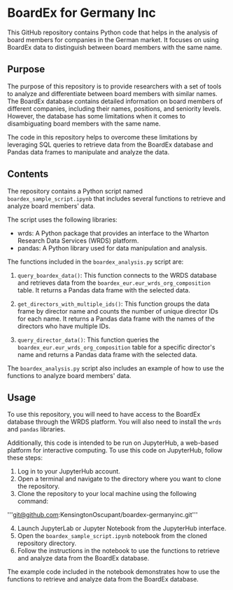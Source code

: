 # BoardEx for Germany Inc

This GitHub repository contains Python code that helps in the analysis of board members for companies in the German market. It focuses on using BoardEx data to distinguish between board members with the same name.

## Purpose

The purpose of this repository is to provide researchers with a set of tools to analyze and differentiate between board members with similar names. The BoardEx database contains detailed information on board members of different companies, including their names, positions, and seniority levels. However, the database has some limitations when it comes to disambiguating board members with the same name. 

The code in this repository helps to overcome these limitations by leveraging SQL queries to retrieve data from the BoardEx database and Pandas data frames to manipulate and analyze the data.

## Contents

The repository contains a Python script named `boardex_sample_script.ipynb` that includes several functions to retrieve and analyze board members' data. 

The script uses the following libraries:

- wrds: A Python package that provides an interface to the Wharton Research Data Services (WRDS) platform.
- pandas: A Python library used for data manipulation and analysis.

The functions included in the `boardex_analysis.py` script are:

1. `query_boardex_data()`: This function connects to the WRDS database and retrieves data from the `boardex_eur.eur_wrds_org_composition` table. It returns a Pandas data frame with the selected data.

2. `get_directors_with_multiple_ids()`: This function groups the data frame by director name and counts the number of unique director IDs for each name. It returns a Pandas data frame with the names of the directors who have multiple IDs.

3. `query_director_data()`: This function queries the `boardex_eur.eur_wrds_org_composition` table for a specific director's name and returns a Pandas data frame with the selected data.

The `boardex_analysis.py` script also includes an example of how to use the functions to analyze board members' data.

## Usage

To use this repository, you will need to have access to the BoardEx database through the WRDS platform. You will also need to install the `wrds` and `pandas` libraries.

Additionally, this code is intended to be run on JupyterHub, a web-based platform for interactive computing. To use this code on JupyterHub, follow these steps:

1. Log in to your JupyterHub account.
2. Open a terminal and navigate to the directory where you want to clone the repository.
3. Clone the repository to your local machine using the following command:

'''git@github.com:KensingtonOscupant/boardex-germanyinc.git'''


4. Launch JupyterLab or Jupyter Notebook from the JupyterHub interface.
5. Open the `boardex_sample_script.ipynb` notebook from the cloned repository directory.
6. Follow the instructions in the notebook to use the functions to retrieve and analyze data from the BoardEx database.

The example code included in the notebook demonstrates how to use the functions to retrieve and analyze data from the BoardEx database.


